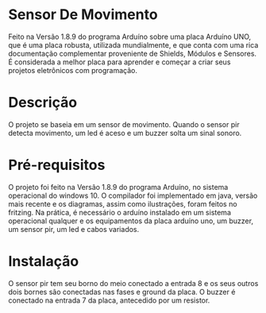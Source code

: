 # Sensor De Movimento
Feito na Versão 1.8.9 do programa Arduíno sobre uma placa Arduíno UNO, que é uma placa robusta, utilizada mundialmente, e que conta com uma rica documentação complementar proveniente de Shields, Módulos e Sensores. É considerada a melhor placa para aprender e começar a criar seus projetos eletrônicos com programação.

# Descrição
O projeto se baseia em um sensor de movimento. Quando o sensor pir detecta movimento, um led é aceso e um buzzer solta um sinal sonoro. 

# Pré-requisitos
O projeto foi feito na Versão 1.8.9 do programa Arduíno, no sistema operacional do windows 10. O compilador foi implementado em java, versão mais recente e os diagramas, assim como ilustrações, foram feitos no fritzing. Na prática, é necessário o arduíno instalado em um sistema operacional qualquer e os equipamentos da placa arduíno uno, um buzzer, um sensor pir, um led e cabos variados.

# Instalação
O sensor pir tem seu borno do meio conectado a entrada 8 e os seus outros dois bornes são conectadas nas fases e ground da placa. O buzzer é conectado na entrada 7 da placa, antecedido por um resistor.

